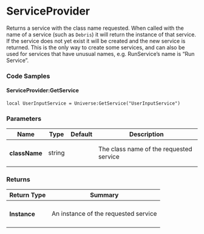 # ServiceProvider

Returns a service with the class name requested. When called with the name of a service (such as `Debris`) it will return the instance of that service. If the service does not yet exist it will be created and the new service is returned. This is the only way to create some services, and can also be used for services that have unusual names, e.g. RunService’s name is “Run Service”.

### Code Samples <a href="#code-samples" id="code-samples"></a>

#### ServiceProvider:GetService <a href="#serviceprovider-getservice" id="serviceprovider-getservice"></a>

```
local UserInputService = Universe:GetService("UserInputService")
```

### Parameters <a href="#parameters" id="parameters"></a>

| Name                              | Type   | Default | Description                             |
| --------------------------------- | ------ | ------- | --------------------------------------- |
| <h4 id="classname">className</h4> | string |         | The class name of the requested service |

### Returns <a href="#returns" id="returns"></a>

| Return Type                     | Summary                              |
| ------------------------------- | ------------------------------------ |
| <h4 id="instance">Instance</h4> | An instance of the requested service |
